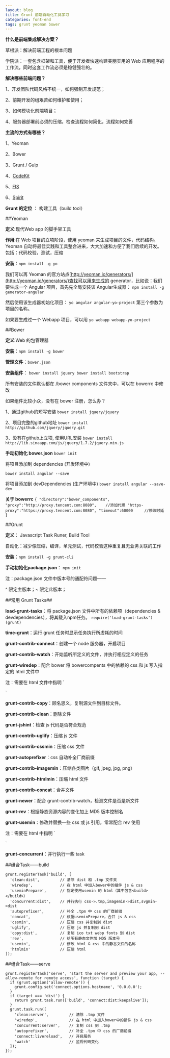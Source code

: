 ```yaml
---
layout: blog
title: Grunt 前端自动化工具学习
categories: font-end
tags: grunt yeoman bower
---
```


**什么是前端集成解决方案？**

草根派：解决前端工程的根本问题

学院派：一套包含框架和工具，便于开发者快速构建美丽实用的 Web 应用程序的工作流，同时这套工作流必须是稳健强壮的。

**解决哪些前端问题？**

1、开发团队代码风格不统一，如何强制开发规范；

2、前期开发的组艰苦如何维护和使用；

3、如何模块化前端项目；

4、服务器部署前必须的压缩，检查流程如何简化，流程如何完善

**主流的方式有哪些？**

1、Yeoman

2、Bower

3、Grunt / Gulp

4、[CodeKit](https://incident57.com/codekit/)

5、[FIS](http://fis.baidu.com/)

6、[Spirit](http://alloyteam.github.io/Spirit/)

**Grunt 的定位** ： 构建工具（build tool）

##Yeoman

**定义**:现代Web app 的脚手架工具

**作用**:在 Web 项目的立项阶段，使用 yeoman 来生成项目的文件，代码结构。 Yeoman 自动将最佳实践和工具整合进来，大大加速和方便了我们后续的开发。
包括：代码校验，测试，压缩

**安装**：`npm install -g yo`

我们可以再 Yeoman 的官方站点[http://yeoman.io/generators/](http://yeoman.io/generators/)查找可以用来生成的 generator，比如说：我们要生成一个 Angular 项目，首先先全局安装该 Angular生成器：
`npm install -g generator-angular`

然后使用该生成器初始化项目：
`yo angular angular-yo-project`
第三个参数为项目的名称。

如果要生成过一个 Webapp 项目，可以用
`yo webapp webapp-yo-project`

##Bower

**定义**:Web 的包管理器

**安装**：`npm install -g bower`

**管理文件**：`bower.json`

**安装组件**：
`bower install jquery
bower install bootstrap`

所有安装的文件默认都在 /bower components 文件夹中，可以在 bowerrc 中修改

如果组件比较小众，没有在 bower 注册，怎么办？

1、通过github的短写安装
`bower install jquery/jquery`

2、项目完整的github地址
`bower install http://github.com/jquery/jquery.git`

3、没有在github上立项, 使用URL安装
`bower install http://lib.sinaapp.com/js/jquery/1.7.2/jquery.min.js`

**手动初始化 bower.json**
`bower init`

将项目添加到 dependencies (开发环境中)

`bower install angular --save`

将项目添加到 devDependencies (生产环境中)
`bower install angular --save-dev`

**关于 bowerrc**
`{
	"directory":"bower_components",
	"proxy":"http://proxy.tencent.com:8080",	//添加代理
	"https-proxy":"https://proxy.tencent.com:8080",
	"timeout":60000		//修改时延
}`

##Grunt

**定义**： Javascript Task Runer, Build Tool

自动化：减少像压缩，编译，单元测试，代码校验这种重复且无业务关联的工作

**安装**：`npm install -g grunt-cli`

**手动初始化package.json**：
`npm init`

注：package.json 文件中版本号的通配符问题——

^ 限定主版本；~ 限定此版本；

##常用 Grunt Tasks##

**load-grunt-tasks**：将 package.json 文件中所有的依赖项（dependencies & devdependencies），将其载入npm任务。
`require('load-grunt-tasks')(grunt)`

**time-grunt**：运行 grunt 任务时显示任务执行所虚耗的时间

**grunt-contrib-connect**：创建一个 node 服务器，开启项目

**grunt-contrib-watch**：开始监听所定义的文件，并执行相应定义的任务

**grunt-wiredep**：配合 bower 将 bowercompents 中的依赖的 css 和 js 写入指定的 html 文件中

注：需要在 html 文件中指明
`<!-- bower:<type> -->
<!-- endbower -->`
**grunt-contrib-copy**：顾名思义，复制源文件到目标文件。

**grunt-contrib-clean**：删除文件

**grunt-jshint**：检查 js 代码是否符合规范

**grunt-contrib-uglify**：压缩 js 文件

**grunt-contrib-cssmin**：压缩 css 文件

**grunt-autoprefixer**：css 自动补全厂商前缀

**grunt-contrib-imagemin**：压缩各类图片（gif, jpeg, jpg, png）

**grunt-contrib-htmlmin**：压缩 html 文件

**grunt-contrib-concat**：合并文件

**grunt-newer**：配合 grunt-contrib-watch，检测文件是否是新文件

**grunt-rev**：根据静态资源内容的变化加上 MD5 版本控制名 

**grunt-usemin**：修改并替换一些 css 或 js 引用，常常配合 rev 使用

注：需要在 html 中指明
`<!-- build:<type>(alternate search path) <path> -->
<!-- endbuild -->`

**grunt-concurrent**：并行执行一些 task

##组合Task——build

```
grunt.registerTask('build', [
  'clean:dist',			// 清除 dist 和 .tmp 文件夹
  'wiredep',			// 在 html 中加入bower中的插件 js & css
  'useminPrepare',		// 指定使用usemin 的 html（其中包含<build></build>）
  'concurrent:dist',	// 并行执行 css->.tmp,imagemin->dist,svgmin->dist
  'autoprefixer',		// 补全 .tpm 中 css 的厂商前缀
  'concat',				// 根据useminPrepare，合并 js & css
  'cssmin',				// 压缩 css 并复制到 dist
  'uglify',				// 压缩 js 并复制到 dist
  'copy:dist',			// 复制 ico txt webp fonts 到 dist
  'rev',				// 给所有静态文件加 MD5 版本号
  'usemin',				// 修改 html & css 中的静态文件的名称
  'htmlmin'				// 压缩 html
]);
```

##组合Task——serve

```
grunt.registerTask('serve', 'start the server and preview your app, --allow-remote for remote access', function (target) {
  if (grunt.option('allow-remote')) {
    grunt.config.set('connect.options.hostname', '0.0.0.0');
  }
  if (target === 'dist') {
    return grunt.task.run(['build', 'connect:dist:keepalive']);
  }
  grunt.task.run([
    'clean:server',			// 清除 .tmp 文件
    'wiredep',				// 在 html 中加入bower中的插件 js & css
    'concurrent:server',	// 复制 css 到 .tmp
    'autoprefixer',			// 补全 .tpm 中 css 的厂商前缀
    'connect:livereload',	// 开启服务
    'watch'					// 监视代码变化
  ]);
});
```





